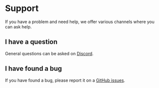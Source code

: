 # Support

If you have a problem and need help, we offer various channels where you can ask help.

## I have a question

General questions can be asked on [Discord](https://discordapp.com/invite/VYzsydb).

## I have found a bug

If you have found a bug, please report it on a [GitHub issues](https://github.com/refinedmods/refinedstorage2/issues).